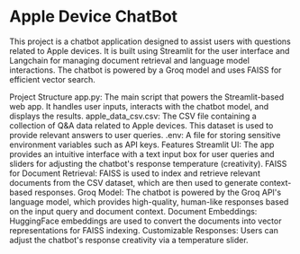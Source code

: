 # Apple Device ChatBot
This project is a chatbot application designed to assist users with questions related to Apple devices. It is built using Streamlit for the user interface and Langchain for managing document retrieval and language model interactions. The chatbot is powered by a Groq model and uses FAISS for efficient vector search.

Project Structure
app.py: The main script that powers the Streamlit-based web app. It handles user inputs, interacts with the chatbot model, and displays the results.
apple_data_csv.csv: The CSV file containing a collection of Q&A data related to Apple devices. This dataset is used to provide relevant answers to user queries.
.env: A file for storing sensitive environment variables such as API keys.
Features
Streamlit UI: The app provides an intuitive interface with a text input box for user queries and sliders for adjusting the chatbot's response temperature (creativity).
FAISS for Document Retrieval: FAISS is used to index and retrieve relevant documents from the CSV dataset, which are then used to generate context-based responses.
Groq Model: The chatbot is powered by the Groq API's language model, which provides high-quality, human-like responses based on the input query and document context.
Document Embeddings: HuggingFace embeddings are used to convert the documents into vector representations for FAISS indexing.
Customizable Responses: Users can adjust the chatbot's response creativity via a temperature slider.
